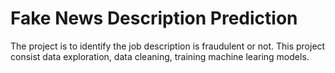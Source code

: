 # Fake News Description Prediction

The project is to identify the job description is fraudulent or not. This project consist data exploration, data cleaning, training machine learing models.
